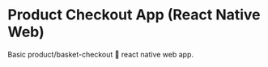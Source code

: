 # Product Checkout App (React Native Web)

Basic product/basket-checkout 🧺 react native web app. 
 

